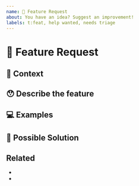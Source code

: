 ```yaml
---
name: 🙋 Feature Request
about: You have an idea? Suggest an improvement!
labels: t:feat, help wanted, needs triage
---
```

<!---
Thanks for filing an issue 😄! Before you submit, please read the following:
Search open/closed issues before submitting since someone might have asked the same thing before!
Please provide a clear and concise description of what the feature would be.
-->

# 🙋 Feature Request
<!--- Provide a general summary of the new addition -->

## 🔦 Context
<!--- What are you trying to accomplish? How this new feature will help you? -->
<!--- Providing context helps us come up with a solution that is most useful in the real world -->

## 😯 Describe the feature
<!--- Tell us how the feature should work in your opinion -->


## 💻 Examples
<!-- Examples help us understand the requested feature better -->


## 💁 Possible Solution
<!--- Ideas how to implement this feature or a similar solution/workaround that already exists -->


## Related
<!--- list related issues, PRs, external links etc -->
 -
 - 
